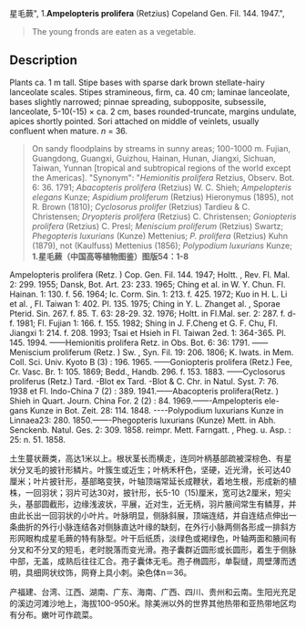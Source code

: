 星毛蕨",
1.**Ampelopteris prolifera** (Retzius) Copeland Gen. Fil. 144. 1947.",

> The young fronds are eaten as a vegetable.

## Description
Plants ca. 1 m tall. Stipe bases with sparse dark brown stellate-hairy lanceolate scales. Stipes stramineous, firm, ca. 40 cm; laminae lanceolate, bases slightly narrowed; pinnae spreading, subopposite, subsessile, lanceolate, 5-10(-15) × ca. 2 cm, bases rounded-truncate, margins undulate, apices shortly pointed. Sori attached on middle of veinlets, usually confluent when mature. *n* = 36.

> On sandy floodplains by streams in sunny areas; 100-1000 m. Fujian, Guangdong, Guangxi, Guizhou, Hainan, Hunan, Jiangxi, Sichuan, Taiwan, Yunnan [tropical and subtropical regions of the world except the Americas].
  "Synonym": "*Hemionitis prolifera* Retzius, Observ. Bot. 6: 36. 1791; *Abacopteris prolifera* (Retzius) W. C. Shieh; *Ampelopteris elegans* Kunze; *Aspidium proliferum* (Retzius) Hieronymus (1895), not R. Brown (1810); *Cyclosorus prolifer* (Retzius) Tardieu &amp; C. Christensen; *Dryopteris prolifera* (Retzius) C. Christensen; *Goniopteris prolifera* (Retzius) C. Presl; *Meniscium proliferum* (Retzius) Swartz; *Phegopteris luxurians* (Kunze) Mettenius; *P. prolifera* (Retzius) Kuhn (1879), not (Kaulfuss) Mettenius (1856); *Polypodium luxurians* Kunze;
**1.星毛蕨（中国高等植物图鉴）图版54：1-8**

Ampelopteris prolifera (Retz. ) Cop. Gen. Fil. 144. 1947; Holtt. , Rev. Fl. Mal. 2: 299. 1955; Dansk, Bot. Art. 23: 233. 1965; Ching et al. in W. Y. Chun. Fl. Hainan. 1: 130. f. 56. 1964; Ic. Corm. Sin. 1: 213. f. 425. 1972; Kuo in H. L. Li et al. , Fl. Taiwan 1: 402. Pl. 135. 1975; Ching in Y. L. Zhanget al. , Sporae Pterid. Sin. 267. f. 85. T. 63: 28-29. 32. 1976; Holtt. in Fl.Mal. ser. 2: 287. f. d-f. 1981; Fl. Fujian 1: 166. f. 155. 1982; Shing in J. F.Cheng et G. F. Chu, Fl. Jiangxi 1: 214. f. 208. 1993; Tsai et Hsieh in Fl. Taiwan 2ed. 1: 364-365. Pl. 145. 1994. ——Hemionitis prolifera Retz. in Obs. Bot. 6: 36: 1791. ——Meniscium proliferum (Retz. ) Sw. , Syn. Fil. 19: 206. 1806; K. Iwats. in Mem. Coll. Sci. Univ. Kyoto B (3) : 196. 1965. ——Goniopteris prolifera (Retz.) Fee, Cr. Vasc. Br. 1: 105. 1869; Bedd., Handb. 296. f. 153. 1883. ——Cyclosorus proliferus (Retz.) Tard. -Blot ex Tard. -Blot & C. Chr. in Natul. Syst. 7: 76. 1938 et Fl. Indo-China 7 (2) : 389. 1941.——Abacopteris prolifera(Retz. ) Shieh in Quart. Journ. China For. 2 (2) : 84. 1969.——-Ampelopteris ele-gans Kunze in Bot. Zeit. 28: 114. 1848. ----Polypodium luxurians Kunze in Linnaea23: 280. 1850.——-Phegopteris luxurians (Kunze) Mett. in Abh. Senckenb. Natul. Ges. 2: 309. 1858. reimpr. Mett. Farngatt. , Pheg. u. Asp. : 25: n. 51. 1858.

土生蔓状蕨类，高达1米以上。根状茎长而横走，连同叶柄基部疏被深棕色、有星状分叉毛的披针形鳞片。叶簇生或近生；叶柄禾秆色，坚硬，近光滑，长可达40厘米；叶片披针形，基部略变狭，叶轴顶端常延长成鞭状，着地生根，形成新的植株，一回羽状；羽片可达30对，披针形，长5-10（15)厘米，宽可达2厘米，短尖头，基部圆截形，边缘浅波状，平展，近对生，近无柄，羽片腋间常生有鳞芽，并由此长出一回羽状的小叶片。叶脉明显，侧脉斜展，顶端连结，并自连结点伸出一条曲折的外行小脉连结各对侧脉直达叶缘的缺刻，在外行小脉两侧各形成一排斜方形网眼构成星毛蕨的特有脉型。叶干后纸质，淡绿色或褐绿色，叶轴两面和腋间有分叉和不分叉的短毛，老时脱落而变光滑。孢子囊群近圆形或长圆形，着生于侧脉中部，无盖，成熟后往往汇合。孢子囊体无毛。孢子椭圆形，单裂缝，周壁薄而透明，具细网状纹饰，网脊上具小刺。染色体n＝36。

产福建、台湾、江西、湖南、广东、海南、广西、四川、贵州和云南。生阳光充足的溪边河滩沙地上，海拔100-950米。除美洲以外的世界其他热带和亚热带地区均有分布。嫩叶可作疏菜。
